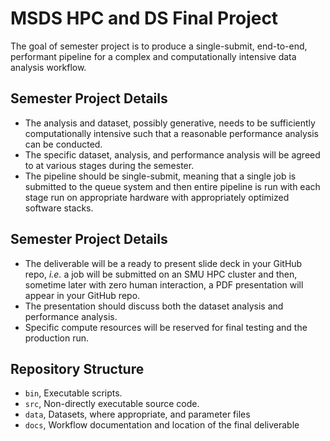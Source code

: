 # MSDS HPC and DS Final Project

The goal of semester project is to produce a single-submit, end-to-end,
performant pipeline for a complex and computationally intensive data analysis
workflow.

## Semester Project Details

- The analysis and dataset, possibly generative, needs to be
  sufficiently computationally intensive such that a reasonable
  performance analysis can be conducted.
- The specific dataset, analysis, and performance analysis will be
  agreed to at various stages during the semester.
- The pipeline should be single-submit, meaning that a single job is
  submitted to the queue system and then entire pipeline is run with
  each stage run on appropriate hardware with appropriately optimized
  software stacks.

## Semester Project Details

- The deliverable will be a ready to present slide deck in your GitHub
  repo, *i.e.* a job will be submitted on an SMU HPC cluster and then,
  sometime later with zero human interaction, a PDF presentation will
  appear in your GitHub repo.
- The presentation should discuss both the dataset analysis and
  performance analysis.
- Specific compute resources will be reserved for final testing and
  the production run.

## Repository Structure

- `bin`, Executable scripts.
- `src`, Non-directly executable source code.
- `data`, Datasets, where appropriate, and parameter files
- `docs`, Workflow documentation and location of the final deliverable
